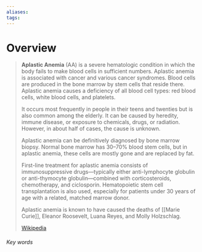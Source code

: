 ```yaml
---
aliases: 
tags:
---
```

# Overview

> **Aplastic Anemia** (AA) is a severe hematologic condition in which the body fails to make blood cells in sufficient numbers. Aplastic anemia is associated with cancer and various cancer syndromes. Blood cells are produced in the bone marrow by stem cells that reside there. Aplastic anemia causes a deficiency of all blood cell types: red blood cells, white blood cells, and platelets.
>
> It occurs most frequently in people in their teens and twenties but is also common among the elderly. It can be caused by heredity, immune disease, or exposure to chemicals, drugs, or radiation. However, in about half of cases, the cause is unknown.
>
> Aplastic anemia can be definitively diagnosed by bone marrow biopsy. Normal bone marrow has 30–70% blood stem cells, but in aplastic anemia, these cells are mostly gone and are replaced by fat.
>
> First-line treatment for aplastic anemia consists of immunosuppressive drugs—typically either anti-lymphocyte globulin or anti-thymocyte globulin—combined with corticosteroids, chemotherapy, and ciclosporin. Hematopoietic stem cell transplantation is also used, especially for patients under 30 years of age with a related, matched marrow donor.
>
> Aplastic anemia is known to have caused the deaths of [[Marie Curie]], Eleanor Roosevelt, Luana Reyes, and Molly Holzschlag.
>
> [Wikipedia](https://en.wikipedia.org/wiki/Aplastic%20anemia)





###### Key words
